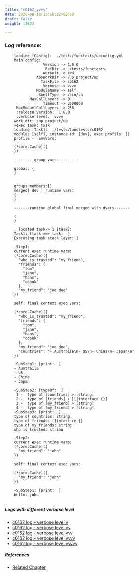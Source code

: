 ```yaml
---
title: "c0162_vvvv"
date: 2020-08-18T15:16:22+88:00
draft: false
weight: 11623

---
```


### Log reference: <no value>

```
    loading [Config]:  ./tests/functests/upconfig.yml
    Main config:
                 Version -> 1.0.0
                  RefDir -> ./tests/functests
                 WorkDir -> cwd
              AbsWorkDir -> /up_project/up
                TaskFile -> c0162
                 Verbose -> vvvv
              ModuleName -> self
               ShellType -> /bin/sh
           MaxCallLayers -> 8
                 Timeout -> 3600000
     MaxModuelCallLayers -> 256
     :release version:  1.0.0
     :verbose level:  vvvv
    work dir: /up_project/up
    -exec task: task
    loading [Task]:  ./tests/functests/c0162
    module: [self], instance id: [dev], exec profile: []
    profile -  envVars:
    
    (*core.Cache)({
    })
    
    ---------group vars----------
    
    global: {
    }
    
    
    groups members:[]
    merged[ dev ] runtime vars:
    {
    }
    
    -------runtime global final merged with dvars-------
    
    {
    }
    
      located task-> 1 [task]: 
    Task1: [task ==> task:  ]
    Executing task stack layer: 1
    
    -Step1:
    current exec runtime vars:
    (*core.Cache)({
      "who_is_trusted": "my_friend",
      "friends": {
        "tom",
        "jane",
        "hans",
        "coook"
      },
      "my_friend": "joe doe"
    })
    
    self: final context exec vars:
    
    (*core.Cache)({
      "who_is_trusted": "my_friend",
      "friends": {
        "tom",
        "jane",
        "hans",
        "coook"
      },
      "my_friend": "joe doe",
      "countries": "- Austraila\n- US\n- China\n- Japan\n"
    })
    
    ~SubStep1: [print:  ]
    - Austraila
    - US
    - China
    - Japan
    
    ~SubStep2: [typeOf:  ]
     1 -  type of [countries] > [string]
     2 -  type of [friends] > [[]interface {}]
     3 -  type of [my_friend] > [string]
     4 -  type of [my_friend] > [string]
    ~SubStep3: [print:  ]
    type of countries: string
    type of friends: []interface {}
    type of my_friends: string
    who is trusted: string
    
    -Step2:
    current exec runtime vars:
    (*core.Cache)({
      "my_friend": "john"
    })
    
    self: final context exec vars:
    
    (*core.Cache)({
      "my_friend": "john"
    })
    
    ~SubStep1: [print:  ]
    hello: john
    
```

##### Logs with different verbose level
* [c0162 log - verbose level v](../../logs/c0162_v)
* [c0162 log - verbose level vv](../../logs/c0162_vv)
* [c0162 log - verbose level vvv](../../logs/c0162_vvv)
* [c0162 log - verbose level vvvv](../../logs/c0162_vvvv)
* [c0162 log - verbose level vvvvv](../../logs/c0162_vvvvv)

##### References
* [Related Chapter](../../template/c0162)
